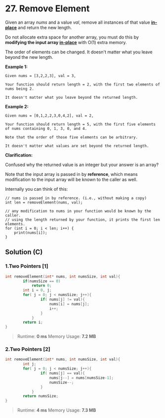 # 27. Remove Element

Given an array *nums* and a value *val*, remove all instances of that value [**in-place**](https://en.wikipedia.org/wiki/In-place_algorithm) and return the new length.

Do not allocate extra space for another array, you must do this by **modifying the input array [in-place](https://en.wikipedia.org/wiki/In-place_algorithm)** with O(1) extra memory.

The order of elements can be changed. It doesn't matter what you leave beyond the new length.

**Example 1:**

```
Given nums = [3,2,2,3], val = 3,

Your function should return length = 2, with the first two elements of nums being 2.

It doesn't matter what you leave beyond the returned length.
```

**Example 2:**

```
Given nums = [0,1,2,2,3,0,4,2], val = 2,

Your function should return length = 5, with the first five elements of nums containing 0, 1, 3, 0, and 4.

Note that the order of those five elements can be arbitrary.

It doesn't matter what values are set beyond the returned length.
```

**Clarification:**

Confused why the returned value is an integer but your answer is an array?

Note that the input array is passed in by **reference**, which means modification to the input array will be known to the caller as well.

Internally you can think of this:

```
// nums is passed in by reference. (i.e., without making a copy)
int len = removeElement(nums, val);

// any modification to nums in your function would be known by the caller.
// using the length returned by your function, it prints the first len elements.
for (int i = 0; i < len; i++) {
    print(nums[i]);
}
```



## Solution (C)



### 1.Two Pointers [1]

```c
int removeElement(int* nums, int numsSize, int val){
        if(numsSize == 0)
            return 0;
        int i = 0, j;
        for( j = 0; j < numsSize; j++){
                if( nums[j] != val){
                    nums[i] = nums[j];
                    i++;
                }
            }
        return i;
}
```

> Runtime: **0 ms** Memory Usage: **7.2 MB**

### 2.Two Pointers [2]

```c
int removeElement(int* nums, int numsSize, int val){
        int j;
        for( j = 0; j < numsSize; j++){
                if( nums[j] == val){
                    nums[j--] = nums[numsSize-1];
                    numsSize--;
                }
            }
        return numsSize;
}
```

> Runtime: **4 ms** Memory Usage: **7.3 MB**